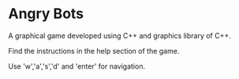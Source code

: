 # Angry Bots

A graphical game developed using C++ and graphics library of C++. 

Find the instructions in the help section of the game.

Use 'w','a','s','d' and 'enter' for navigation.

